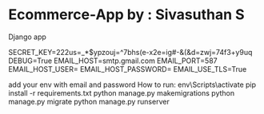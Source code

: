 # Ecommerce-App by : Sivasuthan S
Django app

SECRET_KEY=222us=_*$ypzouj=^7bhs(e-x2e=ig#-&(&d=zwj=74f3+y9uq
DEBUG=True
EMAIL_HOST=smtp.gmail.com
EMAIL_PORT=587
EMAIL_HOST_USER=
EMAIL_HOST_PASSWORD=
EMAIL_USE_TLS=True

add your env with email and password
How to run:
   env\Scripts\activate
   pip install -r requirements.txt
   python manage.py makemigrations
   python manage.py migrate
   python manage.py runserver
